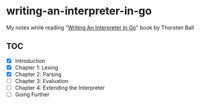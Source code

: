 # writing-an-interpreter-in-go

My notes while reading "[Writing An Interpreter In Go][book]" book by Thorsten Ball

## TOC

- [x] Introduction
- [x] Chapter 1: Lexing
- [x] Chapter 2: Parsing
- [ ] Chapter 3: Evaluation
- [ ] Chapter 4: Extending the Interpreter
- [ ] Going Further

[book]: https://interpreterbook.com/

